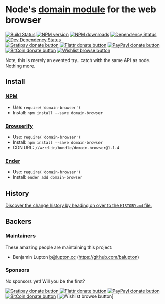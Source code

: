 
<!-- TITLE/ -->

# Node's [domain module](http://nodejs.org/api/domain.html) for the web browser

<!-- /TITLE -->


<!-- BADGES/ -->

[![Build Status](https://img.shields.io/travis/bevry/domain-browser/master.svg)](http://travis-ci.org/bevry/domain-browser "Check this project's build status on TravisCI")
[![NPM version](https://img.shields.io/npm/v/domain-browser.svg)](https://npmjs.org/package/domain-browser "View this project on NPM")
[![NPM downloads](https://img.shields.io/npm/dm/domain-browser.svg)](https://npmjs.org/package/domain-browser "View this project on NPM")
[![Dependency Status](https://img.shields.io/david/bevry/domain-browser.svg)](https://david-dm.org/bevry/domain-browser)
[![Dev Dependency Status](https://img.shields.io/david/dev/bevry/domain-browser.svg)](https://david-dm.org/bevry/domain-browser#info=devDependencies)<br/>
[![Gratipay donate button](https://img.shields.io/gratipay/bevry.svg)](https://www.gratipay.com/bevry/ "Donate weekly to this project using Gratipay")
[![Flattr donate button](https://img.shields.io/badge/flattr-donate-yellow.svg)](http://flattr.com/thing/344188/balupton-on-Flattr "Donate monthly to this project using Flattr")
[![PayPayl donate button](https://img.shields.io/badge/paypal-donate-yellow.svg)](https://www.paypal.com/cgi-bin/webscr?cmd=_s-xclick&hosted_button_id=QB8GQPZAH84N6 "Donate once-off to this project using Paypal")
[![BitCoin donate button](https://img.shields.io/badge/bitcoin-donate-yellow.svg)](https://coinbase.com/checkouts/9ef59f5479eec1d97d63382c9ebcb93a "Donate once-off to this project using BitCoin")
[![Wishlist browse button](https://img.shields.io/badge/wishlist-donate-yellow.svg)](http://amzn.com/w/2F8TXKSNAFG4V "Buy an item on our wishlist for us")

<!-- /BADGES -->


<!-- DESCRIPTION/ -->

Note, this is merely an evented try...catch with the same API as node. Nothing more.

<!-- /DESCRIPTION -->


<!-- INSTALL/ -->

## Install

### [NPM](http://npmjs.org/)
- Use: `require('domain-browser')`
- Install: `npm install --save domain-browser`

### [Browserify](http://browserify.org/)
- Use: `require('domain-browser')`
- Install: `npm install --save domain-browser`
- CDN URL: `//wzrd.in/bundle/domain-browser@1.1.4`

### [Ender](http://ender.jit.su/)
- Use: `require('domain-browser')`
- Install: `ender add domain-browser`

<!-- /INSTALL -->


<!-- HISTORY/ -->

## History
[Discover the change history by heading on over to the `HISTORY.md` file.](https://github.com/bevry/domain-browser/blob/master/HISTORY.md#files)

<!-- /HISTORY -->


<!-- BACKERS/ -->

## Backers

### Maintainers

These amazing people are maintaining this project:

- Benjamin Lupton <b@lupton.cc> (https://github.com/balupton)

### Sponsors

No sponsors yet! Will you be the first?

[![Gratipay donate button](https://img.shields.io/gratipay/bevry.svg)](https://www.gratipay.com/bevry/ "Donate weekly to this project using Gratipay")
[![Flattr donate button](https://img.shields.io/badge/flattr-donate-yellow.svg)](http://flattr.com/thing/344188/balupton-on-Flattr "Donate monthly to this project using Flattr")
[![PayPayl donate button](https://img.shields.io/badge/paypal-donate-yellow.svg)](https://www.paypal.com/cgi-bin/webscr?cmd=_s-xclick&hosted_button_id=QB8GQPZAH84N6 "Donate once-off to this project using Paypal")
[![BitCoin donate button](https://img.shields.io/badge/bitcoin-donate-yellow.svg)](https://coinbase.com/checkouts/9ef59f5479eec1d97d63382c9ebcb93a "Donate once-off to this project using BitCoin")
[![Wishlist browse button](https://img.shields.io/badge/wishlist-donate-yellow.svg)]